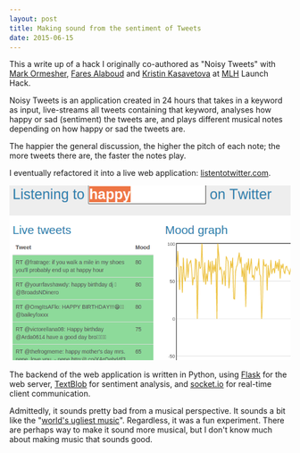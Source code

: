 ```yaml
---
layout: post
title: Making sound from the sentiment of Tweets
date: 2015-06-15
---
```


This a write up of a hack I originally co-authored as "Noisy Tweets" with [Mark Ormesher](http://markormesher.co.uk/), [Fares Alaboud](http://faresalaboud.me/) and [Kristin Kasavetova](http://krisi.me/) at [MLH](https://mlh.io/) Launch Hack.

Noisy Tweets is an application created in 24 hours that takes in a keyword as input, live-streams all tweets containing that keyword, analyses how happy or sad (sentiment) the tweets are, and plays different musical notes depending on how happy or sad the tweets are.

The happier the general discussion, the higher the pitch of each note; the more tweets there are, the faster the notes play.

I eventually refactored it into a live web application: [listentotwitter.com](http://listentotwitter.com).

![Screenshot of listentotwitter.com](/img/listentotwitter-screenshot.png)

The backend of the web application is written in Python, using [Flask](http://flask.pocoo.org/) for the web server, [TextBlob](https://textblob.readthedocs.org/en/dev/) for sentiment analysis, and [socket.io](http://socket.io/) for real-time client communication.

Admittedly, it sounds pretty bad from a musical perspective. It sounds a bit like the "[world's ugliest music](https://www.youtube.com/watch?v=RENk9PK06AQ)". Regardless, it was a fun experiment. There are perhaps way to make it sound more musical, but I don't know much about making music that sounds good.
